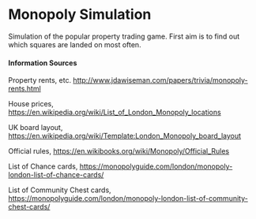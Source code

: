 # Monopoly Simulation
Simulation of the popular property trading game. First aim is to find out which squares are landed on most often.


#### Information Sources
Property rents, etc.
http://www.jdawiseman.com/papers/trivia/monopoly-rents.html

House prices,
https://en.wikipedia.org/wiki/List_of_London_Monopoly_locations

UK board layout,
https://en.wikipedia.org/wiki/Template:London_Monopoly_board_layout

Official rules,
https://en.wikibooks.org/wiki/Monopoly/Official_Rules

List of Chance cards,
https://monopolyguide.com/london/monopoly-london-list-of-chance-cards/

List of Community Chest cards,
https://monopolyguide.com/london/monopoly-london-list-of-community-chest-cards/
